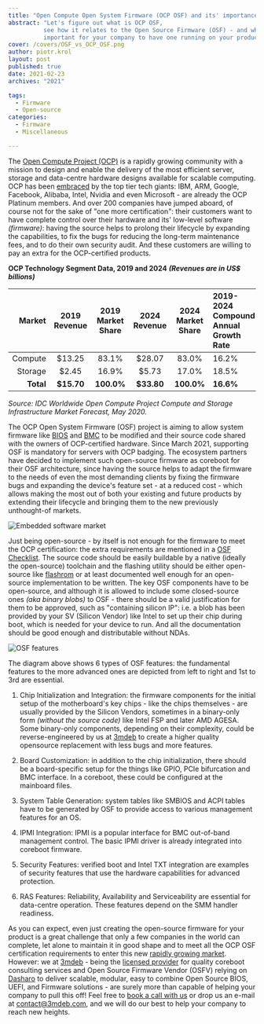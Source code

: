 ```yaml
---
title: "Open Compute Open System Firmware (OCP OSF) and its' importance"
abstract: "Let's figure out what is OCP OSF,
          see how it relates to the Open Source Firmware (OSF) - and why it is
          important for your company to have one running on your product."
cover: /covers/OSF_vs_OCP_OSF.png
author: piotr.krol
layout: post
published: true
date: 2021-02-23
archives: "2021"

tags:
  - Firmware
  - Open-source
categories:
  - Firmware
  - Miscellaneous

---
```


The [Open Compute Project (OCP)][1] is a rapidly growing community with a mission
to design and enable the delivery of the most efficient server, storage and
data-centre hardware designs available for scalable computing. OCP has been
[embraced][2] by the top tier tech giants: IBM, ARM, Google, Facebook, Alibaba,
Intel, Nvidia and even Microsoft - are already the OCP Platinum members. And
over 200 companies have jumped aboard, of course not for the sake of "one more
certification": their customers want to have complete control over their
hardware and its' low-level software *(firmware)*: having the source helps to
prolong their lifecycle by expanding the capabilities, to fix the bugs for
reducing the long-term maintenance fees, and to do their own security audit.
And these customers are willing to pay an extra for the OCP-certified products.

**OCP Technology Segment Data, 2019 and 2024** ***(Revenues are in US$ billions)***

| Market        | 2019 Revenue  | 2019 Market Share | 2024 Revenue | 2024 Market Share | 2019-2024 Compound Annual Growth Rate |
| -------------:|:-------------:|:-----------------:|:------------:|:-----------------:|:-------------- |
| Compute       | $13.25        | 83.1%             | $28.07       | 83.0%             | 16.2%          |
| Storage       | $2.45         | 16.9%             | $5.73        | 17.0%             | 18.5%          |
| **Total**         | **$15.70**        | **100.0%**            | **$33.80**       | **100.0%**            | **16.6%**          |

*Source: IDC Worldwide Open Compute Project Compute and Storage Infrastructure Market Forecast, May 2020.*

The OCP Open System Firmware (OSF) project is aiming to allow system firmware
like [BIOS][3] and [BMC][4] to be modified and their source code shared with
the owners of OCP-certified hardware. Since March 2021, supporting OSF is
mandatory for servers with OCP badging. The ecosystem partners have decided to
implement such open-source firmware as coreboot for their OSF architecture,
since having the source helps to adapt the firmware to the needs of even the
most demanding clients by fixing the firmware bugs and expanding the device's
feature set - at a reduced cost - which allows making the most out of both
your existing and future products by extending their lifecycle and bringing them
to the new previously unthought-of markets.

![Embedded software market](/img/Embedded_Software_Market.png)

Just being open-source - by itself is not enough for the firmware to meet the
OCP certification: the extra requirements are mentioned in a [OSF Checklist][5].
The source code should be easily buildable by a native (ideally the open-source)
toolchain and the flashing utility should be either open-source like [flashrom][6]
or at least documented well enough for an open-source implementation to be
written. The key OSF components have to be open-source, and although it is
allowed to include some closed-source ones *(aka binary blobs)* to OSF - there
should be a valid justification for them to be approved, such as "containing
silicon IP": i.e. a blob has been provided by your SV (Silicon Vendor) like
Intel to set up their chip during boot, which is needed for your device to run.
And all the documentation should be good enough and distributable without NDAs.

![OSF features](/img/OSF_features.png)

The diagram above shows 6 types of OSF features: the fundamental features to the
more advanced ones are depicted from left to right and 1st to 3rd are essential.

1. Chip Initialization and Integration: the firmware components for the initial
setup of the motherboard's key chips - like the chips themselves - are usually
provided by the Silicon Vendors, sometimes in a binary-only form *(without the*
*source code)* like Intel FSP and later AMD AGESA. Some binary-only components,
depending on their complexity, could be reverse-engineered by us at [3mdeb][7] to
create a higher quality opensource replacement with less bugs and more features.

2. Board Customization: in addition to the chip initialization, there should
be a board-specific setup for the things like GPIO, PCIe bifurcation and BMC
interface. In a coreboot, these could be configured at the mainboard files.

3. System Table Generation: system tables like SMBIOS and ACPI tables have to
be generated by OSF to provide access to various management features for an OS.

4. IPMI Integration: IPMI is a popular interface for BMC out-of-band management
control. The basic IPMI driver is already integrated into coreboot firmware.

5. Security Features: verified boot and Intel TXT integration are examples of
security features that use the hardware capabilities for advanced protection.

6. RAS Features: Reliability, Availability and Serviceability are essential
for data-centre operation. These features depend on the SMM handler readiness.

As you can expect, even just creating the open-source firmware for your product
is a great challenge that only a few companies in the world can complete, let
alone to maintain it in good shape and to meet all the OCP OSF certification
requirements to enter this new [rapidly growing market][8]. However: we at [3mdeb][9] -
being the [licensed provider][10] for quality coreboot consulting services and
Open Source Firmware Vendor (OSFV) relying on [Dasharo][11] to deliver scalable,
modular, easy to combine Open Source BIOS, UEFI, and Firmware solutions - are
surely more than capable of helping your company to pull this off! Feel free to
[book a call with us][12] or drop us an e-mail at <contact@3mdeb.com>, and
we will do our best to help your company to reach new heights.

 [1]: https://www.opencompute.org/
 [2]: https://www.opencompute.org/membership/membership-organizational-directory
 [3]: https://en.wikipedia.org/wiki/BIOS
 [4]: https://en.wikipedia.org/wiki/Intelligent_Platform_Management_Interface#Baseboard_management_controller
 [5]: https://www.opencompute.org/wiki/Open_System_Firmware/Checklist
 [6]: https://www.flashrom.org/Flashrom
 [7]: https://3mdeb.com/
 [8]: https://www.opencompute.org/products
 [9]: https://3mdeb.com/
 [10]: https://3mdeb.com/about-us/
 [11]: https://dasharo.com/
 [12]: https://calendly.com/3mdeb/consulting-remote-meeting
